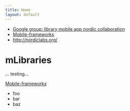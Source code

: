 ```yaml
---
title: Home
layout: default
---
```

- [Google group: library mobile app nordic collaboration](http://groups.google.com/group/library-mobile-app-nordic-collaboration)
- [Mobile-frameworks](http://mLibraries.org/Mobile-frameworks)
- http://nordiclabs.org/

# mLibraries
... testing...

[Mobile-frameworks](http://mLibraries.org/Mobile-frameworks)

- foo
- bar
- baz
